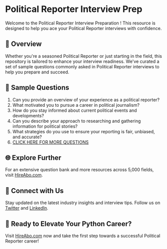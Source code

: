# Political Reporter Interview Prep

Welcome to the Political Reporter Interview Preparation ! This resource is designed to help you ace your Political Reporter interviews with confidence.

## 🚀 Overview

Whether you're a seasoned Political Reporter or just starting in the field, this repository is tailored to enhance your interview readiness. We've curated a set of sample questions commonly asked in Political Reporter interviews to help you prepare and succeed.

## 📝 Sample Questions

1. Can you provide an overview of your experience as a political reporter?
2. What motivated you to pursue a career in political journalism?
3. How do you stay informed about current political events and developments?
4. Can you describe your approach to researching and gathering information for political stories?
5. What strategies do you use to ensure your reporting is fair, unbiased, and accurate?
6. [CLICK HERE FOR MORE QUESTIONS](https://hireabo.com/job/7_3_10/Political%20Reporter)

## 🌐 Explore Further

For an extensive question bank and more resources across 5,000 fields, visit [HireAbo.com](https://www.hireabo.com).

## 📱 Connect with Us

Stay updated on the latest industry insights and interview tips. Follow us on [Twitter](https://twitter.com/hireabo) and [LinkedIn](https://www.linkedin.com/in/hire-abo-3609972a8/).

## 🚀 Ready to Elevate Your Python Career?

Visit [HireAbo.com](https://www.hireabo.com) now and take the first step towards a successful Political Reporter career!